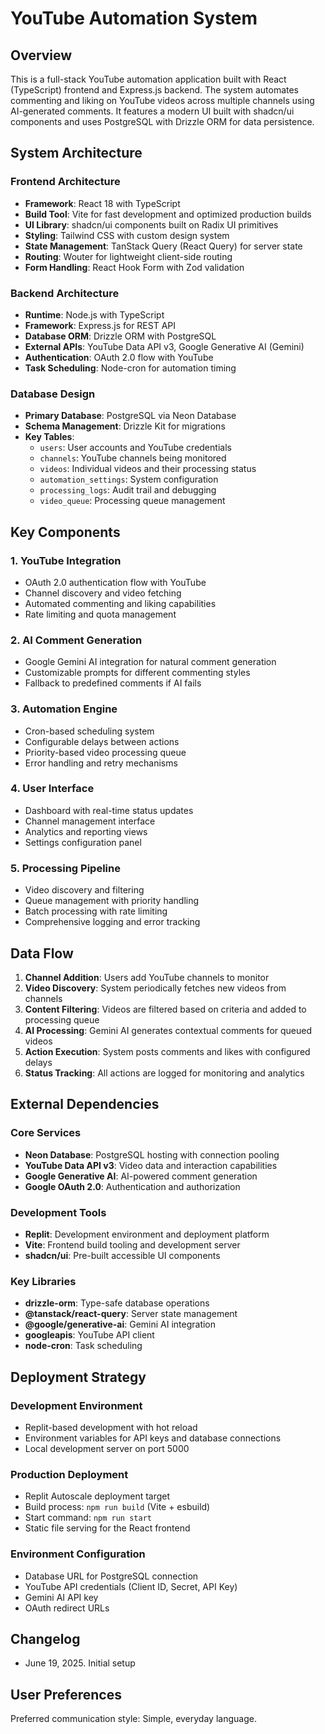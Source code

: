 # YouTube Automation System

## Overview

This is a full-stack YouTube automation application built with React (TypeScript) frontend and Express.js backend. The system automates commenting and liking on YouTube videos across multiple channels using AI-generated comments. It features a modern UI built with shadcn/ui components and uses PostgreSQL with Drizzle ORM for data persistence.

## System Architecture

### Frontend Architecture
- **Framework**: React 18 with TypeScript
- **Build Tool**: Vite for fast development and optimized production builds
- **UI Library**: shadcn/ui components built on Radix UI primitives
- **Styling**: Tailwind CSS with custom design system
- **State Management**: TanStack Query (React Query) for server state
- **Routing**: Wouter for lightweight client-side routing
- **Form Handling**: React Hook Form with Zod validation

### Backend Architecture
- **Runtime**: Node.js with TypeScript
- **Framework**: Express.js for REST API
- **Database ORM**: Drizzle ORM with PostgreSQL
- **External APIs**: YouTube Data API v3, Google Generative AI (Gemini)
- **Authentication**: OAuth 2.0 flow with YouTube
- **Task Scheduling**: Node-cron for automation timing

### Database Design
- **Primary Database**: PostgreSQL via Neon Database
- **Schema Management**: Drizzle Kit for migrations
- **Key Tables**:
  - `users`: User accounts and YouTube credentials
  - `channels`: YouTube channels being monitored
  - `videos`: Individual videos and their processing status
  - `automation_settings`: System configuration
  - `processing_logs`: Audit trail and debugging
  - `video_queue`: Processing queue management

## Key Components

### 1. YouTube Integration
- OAuth 2.0 authentication flow with YouTube
- Channel discovery and video fetching
- Automated commenting and liking capabilities
- Rate limiting and quota management

### 2. AI Comment Generation
- Google Gemini AI integration for natural comment generation
- Customizable prompts for different commenting styles
- Fallback to predefined comments if AI fails

### 3. Automation Engine
- Cron-based scheduling system
- Configurable delays between actions
- Priority-based video processing queue
- Error handling and retry mechanisms

### 4. User Interface
- Dashboard with real-time status updates
- Channel management interface
- Analytics and reporting views
- Settings configuration panel

### 5. Processing Pipeline
- Video discovery and filtering
- Queue management with priority handling
- Batch processing with rate limiting
- Comprehensive logging and error tracking

## Data Flow

1. **Channel Addition**: Users add YouTube channels to monitor
2. **Video Discovery**: System periodically fetches new videos from channels
3. **Content Filtering**: Videos are filtered based on criteria and added to processing queue
4. **AI Processing**: Gemini AI generates contextual comments for queued videos
5. **Action Execution**: System posts comments and likes with configured delays
6. **Status Tracking**: All actions are logged for monitoring and analytics

## External Dependencies

### Core Services
- **Neon Database**: PostgreSQL hosting with connection pooling
- **YouTube Data API v3**: Video data and interaction capabilities
- **Google Generative AI**: AI-powered comment generation
- **Google OAuth 2.0**: Authentication and authorization

### Development Tools
- **Replit**: Development environment and deployment platform
- **Vite**: Frontend build tooling and development server
- **shadcn/ui**: Pre-built accessible UI components

### Key Libraries
- **drizzle-orm**: Type-safe database operations
- **@tanstack/react-query**: Server state management
- **@google/generative-ai**: Gemini AI integration
- **googleapis**: YouTube API client
- **node-cron**: Task scheduling

## Deployment Strategy

### Development Environment
- Replit-based development with hot reload
- Environment variables for API keys and database connections
- Local development server on port 5000

### Production Deployment
- Replit Autoscale deployment target
- Build process: `npm run build` (Vite + esbuild)
- Start command: `npm run start`
- Static file serving for the React frontend

### Environment Configuration
- Database URL for PostgreSQL connection
- YouTube API credentials (Client ID, Secret, API Key)
- Gemini AI API key
- OAuth redirect URLs

## Changelog
- June 19, 2025. Initial setup

## User Preferences

Preferred communication style: Simple, everyday language.